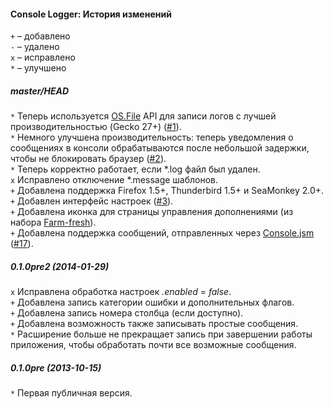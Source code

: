 ﻿#### Console Logger: История изменений

`+` – добавлено<br>
`-` – удалено<br>
`x` – исправлено<br>
`*` – улучшено<br>

##### master/HEAD
`*` Теперь используется <a href="https://developer.mozilla.org/en-US/docs/JavaScript_OS.File">OS.File</a> API для записи логов с лучшей производительностью (Gecko 27+) (<a href="https://github.com/Infocatcher/Console_Logger/issues/1">#1</a>).<br>
`*` Немного улучшена производительность: теперь уведомления о сообщениях в консоли обрабатываются после небольшой задержки, чтобы не блокировать браузер (<a href="https://github.com/Infocatcher/Console_Logger/issues/2">#2</a>).<br>
`*` Теперь корректно работает, если \*.log файл был удален.<br>
`x` Исправлено отключение \*.message шаблонов.<br>
`+` Добавлена поддержка Firefox 1.5+, Thunderbird 1.5+ и SeaMonkey 2.0+.<br>
`+` Добавлен интерфейс настроек (<a href="https://github.com/Infocatcher/Console_Logger/issues/3">#3</a>).<br>
`+` Добавлена иконка для страницы управления дополнениями (из набора <a href="http://www.fatcow.com/free-icons">Farm-fresh</a>).<br>
`+` Добавлена поддержка сообщений, отправленных через <a href="https://developer.mozilla.org/en-US/docs/Tools/Browser_Console#Messages_from_add-ons">Console.jsm</a> (<a href="https://github.com/Infocatcher/Console_Logger/issues/17">#17</a>).<br>

##### 0.1.0pre2 (2014-01-29)
`x` Исправлена обработка настроек <em>.enabled</em> = <em>false</em>.<br>
`+` Добавлена запись категории ошибки и дополнительных флагов.<br>
`+` Добавлена запись номера столбца (если доступно).<br>
`+` Добавлена возможность также записывать простые сообщения.<br>
`*` Расширение больше не прекращает запись при завершении работы приложения, чтобы обработать почти все возможные сообщения.<br>

##### 0.1.0pre (2013-10-15)
`*` Первая публичная версия.<br>